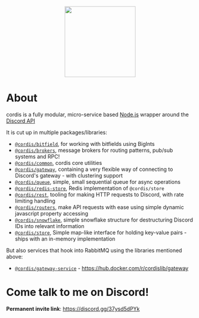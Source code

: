 <div align="center">
  <br/>
  <p align="center">
    <img width="190" height="190" src="media/cordis_no_letters_black.png">
</div>

# About
cordis is a fully modular, micro-service based [Node.js](https://nodejs.org/) wrapper around the [Discord API](https://discordapp.com/developers/docs/intro)

It is cut up in multiple packages/libraries:

- [`@cordis/bitfield`](https://github.com/cordis-lib/cordis/tree/main/libs/bitfield), for working with bitfields using BigInts
- [`@cordis/brokers`](https://github.com/cordis-lib/cordis/tree/main/libs/brokers), message brokers for routing patterns, pub/sub systems and RPC!
- [`@cordis/common`](https://github.com/cordis-lib/cordis/tree/main/libs/common), cordis core utilities
- [`@cordis/gateway`](https://github.com/cordis-lib/cordis/tree/main/libs/gateway), containing a very flexible way of connecting to Discord's gateway - with clustering support
- [`@cordis/queue`](https://github.com/cordis-lib/cordis/tree/main/libs/queue), simple, small sequential queue for async operations
- [`@cordis/redis-store`](https://github.com/cordis-lib/cordis/tree/main/libs/redis-store), Redis implementation of `@cordis/store`
- [`@cordis/rest`](https://github.com/cordis-lib/cordis/tree/main/libs/rest), tooling for making HTTP requests to Discord, with rate limiting handling
- [`@cordis/routers`](https://github.com/cordis-lib/cordis/tree/main/libs/routers), make API requests with ease using simple dynamic javascript property accessing
- [`@cordis/snowflake`](https://github.com/cordis-lib/cordis/tree/main/libs/snowflake), simple snowflake structure for destructuring Discord IDs into relevant information
- [`@cordis/store`](https://github.com/cordis-lib/cordis/tree/main/libs/store), Simple map-like interface for holding key-value pairs - ships with an in-memory implementation

But also services that hook into RabbitMQ using the libraries mentioned above:

- [`@cordis/gateway-service`](https://github.com/cordis-lib/cordis/tree/main/services/gateway) - https://hub.docker.com/r/cordislib/gateway


# Come talk to me on Discord!

**Permanent invite link**: https://discord.gg/37ysd5dPYk
